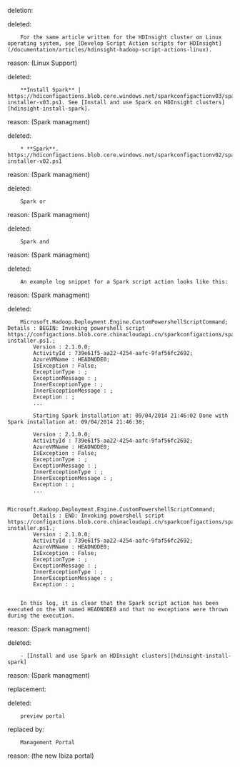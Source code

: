 deletion:

deleted:

		For the same article written for the HDInsight cluster on Linux operating system, see [Develop Script Action scripts for HDInsight](/documentation/articles/hdinsight-hadoop-script-actions-linux).

reason: (Linux Support)

deleted:

		**Install Spark** | https://hdiconfigactions.blob.core.windows.net/sparkconfigactionv03/spark-installer-v03.ps1. See [Install and use Spark on HDInsight clusters][hdinsight-install-spark].

reason: (Spark managment)

deleted:

		* **Spark**. https://hdiconfigactions.blob.core.windows.net/sparkconfigactionv02/spark-installer-v02.ps1

reason: (Spark managment)

deleted:

		Spark or

reason: (Spark managment)

deleted:

		Spark and

reason: (Spark managment)

deleted:

		An example log snippet for a Spark script action looks like this:

reason: (Spark managment)

deleted:

		Microsoft.Hadoop.Deployment.Engine.CustomPowershellScriptCommand; Details : BEGIN: Invoking powershell script https://configactions.blob.core.chinacloudapi.cn/sparkconfigactions/spark-installer.ps1.;
			Version : 2.1.0.0;
			ActivityId : 739e61f5-aa22-4254-aafc-9faf56fc2692;
			AzureVMName : HEADNODE0;
			IsException : False;
			ExceptionType : ;
			ExceptionMessage : ;
			InnerExceptionType : ;
			InnerExceptionMessage : ;
			Exception : ;
			...
		
			Starting Spark installation at: 09/04/2014 21:46:02 Done with Spark installation at: 09/04/2014 21:46:38;
		
			Version : 2.1.0.0;
			ActivityId : 739e61f5-aa22-4254-aafc-9faf56fc2692;
			AzureVMName : HEADNODE0;
			IsException : False;
			ExceptionType : ;
			ExceptionMessage : ;
			InnerExceptionType : ;
			InnerExceptionMessage : ;
			Exception : ;
			...
		
			Microsoft.Hadoop.Deployment.Engine.CustomPowershellScriptCommand;
			Details : END: Invoking powershell script https://configactions.blob.core.chinacloudapi.cn/sparkconfigactions/spark-installer.ps1.;
			Version : 2.1.0.0;
			ActivityId : 739e61f5-aa22-4254-aafc-9faf56fc2692;
			AzureVMName : HEADNODE0;
			IsException : False;
			ExceptionType : ;
			ExceptionMessage : ;
			InnerExceptionType : ;
			InnerExceptionMessage : ;
			Exception : ;
		
		
		In this log, it is clear that the Spark script action has been executed on the VM named HEADNODE0 and that no exceptions were thrown during the execution.

reason: (Spark managment)

deleted:

		- [Install and use Spark on HDInsight clusters][hdinsight-install-spark]

reason: (Spark managment)

replacement:

deleted:

		preview portal

replaced by:

		Management Portal

reason: (the new Ibiza portal)

